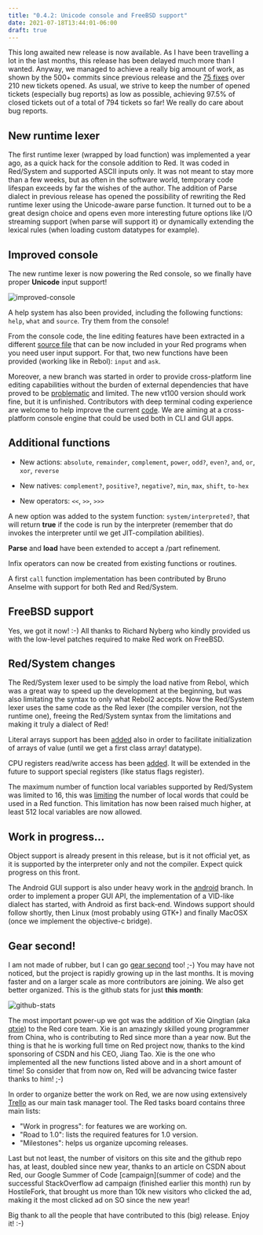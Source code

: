 ```yaml
---
title: "0.4.2: Unicode console and FreeBSD support"
date: 2021-07-18T13:44:01-06:00
draft: true
---
```


This long awaited new release is now available. As I have been travelling a lot in the last months, this release has been delayed much more than I wanted. Anyway, we managed to achieve a really big amount of work, as shown by the 500+ commits since previous release and the [75 fixes](https://github.com/red/red/issues?milestone=13&page=3&state=closed) over 210 new tickets opened. As usual, we strive to keep the number of opened tickets (especially bug reports) as low as possible, achieving 97.5% of closed tickets out of a total of 794 tickets so far! We really do care about bug reports.

## New runtime lexer

The first runtime lexer (wrapped by load function) was implemented a year ago, as a quick hack for the console addition to Red. It was coded in Red/System and supported ASCII inputs only. It was not meant to stay more than a few weeks, but as often in the software world, temporary code lifespan exceeds by far the wishes of the author. The addition of Parse dialect in previous release has opened the possibility of rewriting the Red runtime lexer using the Unicode-aware parse function. It turned out to be a great design choice and opens even more interesting future options like I/O streaming support (when parse will support it) or dynamically extending the lexical rules (when loading custom datatypes for example).

## Improved console

The new runtime lexer is now powering the Red console, so we finally have proper __Unicode__ input support!

![improved-console](/images/blog/improved-console.png)

A help system has also been provided, including the following functions: `help`, `what` and `source`. Try them from the console!

From the console code, the line editing features have been extracted in a different [source file](https://github.com/red/red/blob/master/runtime/console/input.red) that can be now included in your Red programs when you need user input support. For that, two new functions have been provided (working like in Rebol): `input` and `ask`.

Moreover, a new branch was started in order to provide cross-platform line editing capabilities without the burden of external dependencies that have proved to be [problematic](https://github.com/red/red/pull/792) and limited. The new vt100 version should work fine, but it is unfinished. Contributors with deep terminal coding experience are welcome to help improve the current [code](https://github.com/red/red/tree/new-console/runtime/devices/console). We are aiming at a cross-platform console engine that could be used both in CLI and GUI apps.

## Additional functions

- New actions: `absolute`, `remainder`, `complement`, `power`, `odd?`, `even?`, `and`, `or`, `xor`, `reverse`

- New natives: `complement?`, `positive?`, `negative?`, `min`, `max`, `shift`, `to-hex`

- New operators: `<<`, `>>`, `>>>`

A new option was added to the system function: `system/interpreted?`, that will return __true__ if the code is run by the interpreter (remember that do invokes the interpreter until we get JIT-compilation abilities).

__Parse__ and __load__ have been extended to accept a /part refinement.

Infix operators can now be created from existing functions or routines.

A first `call` function implementation has been contributed by Bruno Anselme with support for both Red and Red/System.

## FreeBSD support

Yes, we got it now! :-) All thanks to Richard Nyberg who kindly provided us with the low-level patches required to make Red work on FreeBSD.

## Red/System changes

The Red/System lexer used to be simply the load native from Rebol, which was a great way to speed up the development at the beginning, but was also limitating the syntax to only what Rebol2 accepts. Now the Red/System lexer uses the same code as the Red lexer (the compiler version, not the runtime one), freeing the Red/System syntax from the limitations and making it truly a dialect of Red!

Literal arrays support has been [added](http://static.red-lang.org/red-system-specs.html#section-4.8.6) also in order to facilitate initialization of arrays of value (until we get a first class array! datatype).

CPU registers read/write access has been [added](https://github.com/red/red/commit/b1589af1374fa274ee3831cceda51651130c7c56). It will be extended in the future to support special registers (like status flags register).

The maximum number of function local variables supported by Red/System was limited to 16, this was [limiting](https://github.com/red/red/issues/600) the number of local words that could be used in a Red function. This limitation has now been raised much higher, at least 512 local variables are now allowed.

## Work in progress...

Object support is already present in this release, but is it not official yet, as it is supported by the interpreter only and not the compiler. Expect quick progress on this front.

The Android GUI support is also under heavy work in the [android](https://github.com/red/red/tree/android) branch. In order to implement a proper GUI API, the implementation of a VID-like dialect has started, with Android as first back-end. Windows support should follow shortly, then Linux (most probably using GTK+) and finally MacOSX (once we implement the objective-c bridge).

## Gear second!

I am not made of rubber, but I can go [gear second](http://onepiece.wikia.com/wiki/Gomu_Gomu_no_Mi/Gear_Second_Techniques) too! ;-) You may have not noticed, but the project is rapidly growing up in the last months. It is moving faster and on a larger scale as more contributors are joining. We also get better organized. This is the github stats for just __this month__:

![github-stats](/images/blog/github-stats.png)

The most important power-up we got was the addition of Xie Qingtian (aka [qtxie](https://github.com/qtxie)) to the Red core team. Xie is an amazingly skilled young programmer from China, who is contributing to Red since more than a year now. But the thing is that he is working full time on Red project now, thanks to the kind sponsoring of CSDN and his CEO, Jiang Tao. Xie is the one who implemented all the new functions listed above and in a short amount of time! So consider that from now on, Red will be advancing twice faster thanks to him! ;-)

In order to organize better the work on Red, we are now using extensively [Trello](https://trello.com/b/FlQ6pzdB/red-tasks-overview) as our main task manager tool. The Red tasks board contains three main lists:

- "Work in progress": for features we are working on.
- "Road to 1.0": lists the required features for 1.0 version.
- "Milestones": helps us organize upcoming releases.


Last but not least, the number of visitors on this site and the github repo has, at least, doubled since new year, thanks to an article on CSDN about Red, our Google Summer of Code [campaign](summer of code) and the successful StackOverflow ad campaign (finished earlier this month) run by HostileFork, that brought us more than 10k new visitors who clicked the ad, making it the most clicked ad on SO since the new year! 

Big thank to all the people that have contributed to this (big) release. Enjoy it! :-) 